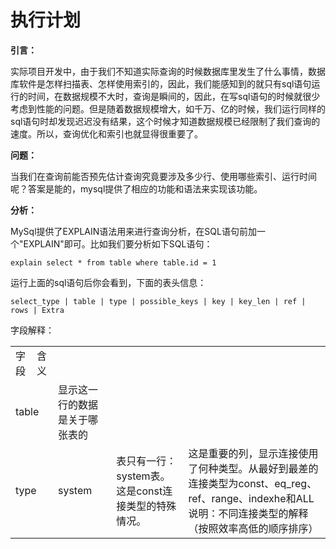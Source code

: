 # 执行计划

**引言：**

实际项目开发中，由于我们不知道实际查询的时候数据库里发生了什么事情，数据库软件是怎样扫描表、怎样使用索引的，因此，我们能感知到的就只有sql语句运行的时间，在数据规模不大时，查询是瞬间的，因此，在写sql语句的时候就很少考虑到性能的问题。但是随着数据规模增大，如千万、亿的时候，我们运行同样的sql语句时却发现迟迟没有结果，这个时候才知道数据规模已经限制了我们查询的速度。所以，查询优化和索引也就显得很重要了。

**问题：**

当我们在查询前能否预先估计查询究竟要涉及多少行、使用哪些索引、运行时间呢？答案是能的，mysql提供了相应的功能和语法来实现该功能。

**分析：**

MySql提供了EXPLAIN语法用来进行查询分析，在SQL语句前加一个"EXPLAIN"即可。比如我们要分析如下SQL语句：

```
explain select * from table where table.id = 1
```

运行上面的sql语句后你会看到，下面的表头信息：

```
select_type | table | type | possible_keys | key | key_len | ref | rows | Extra
```





字段解释：

<table>
        <tr>
            <td >字段</td>
            <td>含义</td>
        </tr>
        <tr>
            <td colspan="2">table</td>
            <td>显示这一行的数据是关于哪张表的</td>
        </tr>
        <tr>
            <td colspan="2">type</td>
            <td>system</td>
            <td>表只有一行：system表。这是const连接类型的特殊情况。</td>
            <td>这是重要的列，显示连接使用了何种类型。从最好到最差的连接类型为const、eq_reg、ref、range、indexhe和ALL 说明：不同连接类型的解释（按照效率高低的顺序排序）</td>
        </tr>
    </table>






